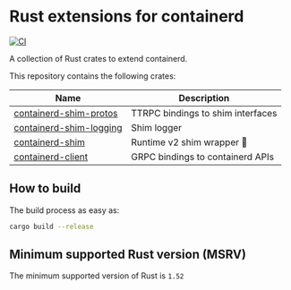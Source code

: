 # Rust extensions for containerd

[![CI](https://github.com/mxpv/shim-rs/actions/workflows/ci.yml/badge.svg?branch=main)](https://github.com/mxpv/shim-rs/actions/workflows/ci.yml)

A collection of Rust crates to extend containerd.

This repository contains the following crates:

| Name | Description |
| --- | --- |
| [containerd-shim-protos](crates/shim-protos) | TTRPC bindings to shim interfaces |
| [containerd-shim-logging](crates/logging) | Shim logger |
| [containerd-shim](crates/shim) | Runtime v2 shim wrapper 🚧 |
| [containerd-client](crates/client) | GRPC bindings to containerd APIs |

## How to build
The build process as easy as:
```bash
cargo build --release
```

## Minimum supported Rust version (MSRV)
The minimum supported version of Rust is `1.52`
